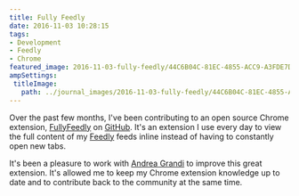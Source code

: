 ```yaml
---
title: Fully Feedly
date: 2016-11-03 10:28:15
tags:
- Development
- Feedly
- Chrome
featured_image: 2016-11-03-fully-feedly/44C6B04C-81EC-4855-ACC9-A3FDE7DE8222.jpg
ampSettings: 
 titleImage:
   path: ../journal_images/2016-11-03-fully-feedly/44C6B04C-81EC-4855-ACC9-A3FDE7DE8222.jpg
---
```

Over the past few months, I've been contributing to an open source Chrome extension, [FullyFeedly](https://chrome.google.com/webstore/detail/fullyfeedly/ikdncbjpcpkheefmnbicggciklkeebmp) on [GitHub](https://github.com/Muffo/fullyfeedly). It's an extension I use every day to view the full content of my [Feedly](https://feedly.com) feeds inline instead of having to constantly open new tabs. 

It's been a pleasure to work with [Andrea Grandi](http://muffo.it/) to improve this great extension. It's allowed me to keep my Chrome extension knowledge up to date and to contribute back to the community at the same time.
